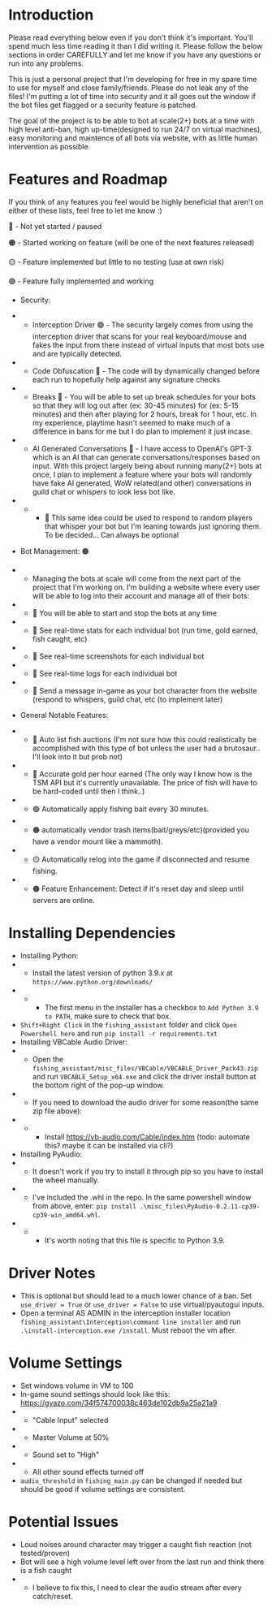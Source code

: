 # Introduction
Please read everything below even if you don't think it's important. You'll spend much less time reading it than I did writing it. Please follow the below sections in order CAREFULLY and let me know if you have any questions or run into any problems.


This is just a personal project that I'm developing for free in my spare time to use for myself and close family/friends. Please do not leak any of the files! I'm putting a lot of time into security and it all goes out the window if the bot files get flagged or a security feature is patched.


The goal of the project is to be able to bot at scale(2+) bots at a time with high level anti-ban, high up-time(designed to run 24/7 on virtual machines), easy monitoring and maintence of all bots via website, with as little human intervention as possible. 

# Features and Roadmap
If you think of any features you feel would be highly beneficial that aren't on either of these lists, feel free to let me know :)

🔴 - Not yet started / paused

🟠 - Started working on feature (will be one of the next features released)

🟡 - Feature implemented but little to no testing (use at own risk)

🟢 - Feature fully implemented and working

* Security:
* * Interception Driver 🟢 - The security largely comes from using the interception driver that scans for your real keyboard/mouse and fakes the input from there instead of virtual inputs that most bots use and are typically detected.
* * Code Obfuscation 🔴 - The code will by dynamically changed before each run to hopefully help against any signature checks
* * Breaks 🔴 - You will be able to set up break schedules for your bots so that they will log out after (ex: 30-45 minutes) for (ex: 5-15 minutes) and then after playing for 2 hours, break for 1 hour, etc. In my experience, playtime hasn't seemed to make much of a difference in bans for me but I do plan to implement it just incase. 
* * AI Generated Conversations 🔴 - I have access to OpenAI's GPT-3 which is an AI that can generate conversations/responses based on input. With this project largely being about running many(2+) bots at once, I plan to implement a feature where your bots will randomly have fake AI generated, WoW related(and other) conversations in guild chat or whispers to look less bot like. 
* * * 🔴 This same idea could be used to respond to random players that whisper your bot but I'm leaning towards just ignoring them. To be decided... Can always be optional


* Bot Management: 🟠
* * Managing the bots at scale will come from the next part of the project that I'm working on. I'm building a website where every user will be able to log into their account and manage all of their bots:
* * 🔴 You will be able to start and stop the bots at any time 
* * 🔴 See real-time stats for each individual bot (run time, gold earned, fish caught, etc)
* * 🔴 See real-time screenshots for each individual bot
* * 🔴 See real-time logs for each individual bot
* * 🔴 Send a message in-game as your bot character from the website (respond to whispers, guild chat, etc (to implement later)


* General Notable Features:
* * 🔴 Auto list fish auctions (I'm not sure how this could realistically be accomplished with this type of bot unless the user had a brutosaur.. I'll look into it but prob not)
* * 🔴 Accurate gold per hour earned (The only way I know how is the TSM API but it's currently unavailable. The price of fish will have to be hard-coded until then I think..)
* * 🟢 Automatically apply fishing bait every 30 minutes.
* * 🟠 automatically vendor trash items(bait/greys/etc)(provided you have a vendor mount like a mammoth).
* * 🟡 Automatically relog into the game if disconnected and resume fishing.
* * 🟠 Feature Enhancement: Detect if it's reset day and sleep until servers are online.


# Installing Dependencies
* Installing Python:
* * Install the latest version of python 3.9.x at `https://www.python.org/downloads/`
* * * The first menu in the installer has a checkbox to `Add Python 3.9 to PATH`, make sure to check that box.
* `Shift+Right Click` in the `fishing_assistant` folder and click `Open Powershell here` and run `pip install -r requirements.txt`
* Installing VBCable Audio Driver:
* * Open the `fishing_assistant/misc_files/VBCable/VBCABLE_Driver_Pack43.zip` and run `VBCABLE_Setup_x64.exe` and click the driver install button at the bottom right of the pop-up window.
* * If you need to download the audio driver for some reason(the same zip file above):
* * * Install https://vb-audio.com/Cable/index.htm (todo: automate this? maybe it can be installed via cli?)
* Installing PyAudio:
* * It doesn't work if you try to install it through pip so you have to install the wheel manually.
* * I've included the .whl in the repo. In the same powershell window from above, enter: `pip install .\misc_files\PyAudio-0.2.11-cp39-cp39-win_amd64.whl`.
* * * It's worth noting that this file is specific to Python 3.9.

# Driver Notes
*  This is optional but should lead to a much lower chance of a ban. Set `use_driver = True` or `use_driver = False` to use virtual/pyautogui inputs.
*  Open a terminal AS ADMIN in the interception installer location `fishing_assistant\Interception\command line installer` and run `.\install-interception.exe /install`. Must reboot the vm after.

# Volume Settings
*  Set windows volume in VM to 100
*  In-game sound settings should look like this: https://gyazo.com/34f574700038c463de102db9a25a21a9
* *  "Cable Input" selected
* *  Master Volume at 50%
* *  Sound set to "High"
* *  All other sound effects turned off
* `audio_threshold` in `fishing_main.py` can be changed if needed but should be good if volume settings are consistent.

# Potential Issues
* Loud noises around character may trigger a caught fish reaction (not tested/proven)
* Bot will see a high volume level left over from the last run and think there is a fish caught
* * I believe to fix this, I need to clear the audio stream after every catch/reset.
